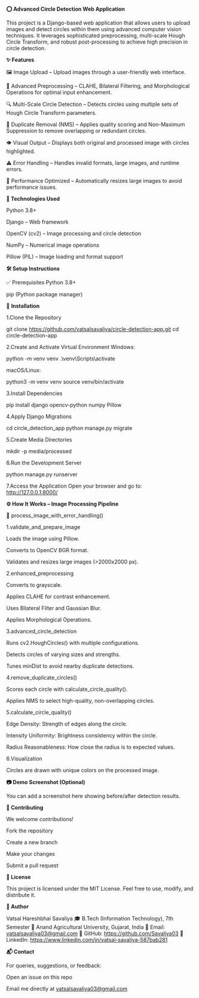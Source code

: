 ****⭕ Advanced Circle Detection Web Application****

This project is a Django-based web application that allows users to upload images and detect circles within them using advanced computer vision techniques. It leverages sophisticated preprocessing, multi-scale Hough Circle Transform, and robust post-processing to achieve high precision in circle detection.


**✨ Features**

🖼️ Image Upload – Upload images through a user-friendly web interface.

🧪 Advanced Preprocessing – CLAHE, Bilateral Filtering, and Morphological Operations for optimal input enhancement.

🔍 Multi-Scale Circle Detection – Detects circles using multiple sets of Hough Circle Transform parameters.

🧠 Duplicate Removal (NMS) – Applies quality scoring and Non-Maximum Suppression to remove overlapping or redundant circles.

👁️ Visual Output – Displays both original and processed image with circles highlighted.

⚠️ Error Handling – Handles invalid formats, large images, and runtime errors.

🚀 Performance Optimized – Automatically resizes large images to avoid performance issues.


**🚀 Technologies Used**

Python 3.8+

Django – Web framework

OpenCV (cv2) – Image processing and circle detection

NumPy – Numerical image operations

Pillow (PIL) – Image loading and format support


**🛠️ Setup Instructions**

✅ Prerequisites
Python 3.8+

pip (Python package manager)


🔧 **Installation**

1.Clone the Repository

git clone https://github.com/vatsalsavaliya/circle-detection-app.git
cd circle-detection-app

2.Create and Activate Virtual Environment
Windows:

python -m venv venv
.\venv\Scripts\activate

macOS/Linux:

python3 -m venv venv
source venv/bin/activate

3.Install Dependencies

pip install django opencv-python numpy Pillow

4.Apply Django Migrations

cd circle_detection_app
python manage.py migrate

5.Create Media Directories

mkdir -p media/processed

6.Run the Development Server

python manage.py runserver

7.Access the Application
Open your browser and go to:
http://127.0.0.1:8000/


**⚙️ How It Works – Image Processing Pipeline**

🔄 process_image_with_error_handling()

1.validate_and_prepare_image

Loads the image using Pillow.

Converts to OpenCV BGR format.

Validates and resizes large images (>2000x2000 px).

2.enhanced_preprocessing

Converts to grayscale.

Applies CLAHE for contrast enhancement.

Uses Bilateral Filter and Gaussian Blur.

Applies Morphological Operations.

3.advanced_circle_detection

Runs cv2.HoughCircles() with multiple configurations.

Detects circles of varying sizes and strengths.

Tunes minDist to avoid nearby duplicate detections.

4.remove_duplicate_circles()

Scores each circle with calculate_circle_quality().

Applies NMS to select high-quality, non-overlapping circles.

5.calculate_circle_quality()

Edge Density: Strength of edges along the circle.

Intensity Uniformity: Brightness consistency within the circle.

Radius Reasonableness: How close the radius is to expected values.

6.Visualization

Circles are drawn with unique colors on the processed image.


**📷 Demo Screenshot (Optional)**

You can add a screenshot here showing before/after detection results.


**🤝 Contributing**

We welcome contributions!

Fork the repository

Create a new branch

Make your changes

Submit a pull request


**📄 License**

This project is licensed under the MIT License.
Feel free to use, modify, and distribute it.


**👤 Author**

Vatsal Hareshbhai Savaliya
🎓 B.Tech (Information Technology), 7th Semester
📍 Anand Agricultural University, Gujarat, India
📧 Email: vatsalsavaliya03@gmail.com
🔗 GitHub: https://github.com/Savaliya03
🔗 LinkedIn: https://www.linkedin.com/in/vatsal-savaliya-587bab281


**📬 Contact**

For queries, suggestions, or feedback:

Open an issue on this repo

Email me directly at vatsalsavaliya03@gmail.com
